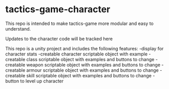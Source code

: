 # tactics-game-character

This repo is intended to make tactics-game more modular and easy to understand.

Updates to the character code will be tracked here

This repo is a unity project and includes the following features:
-display for character stats
-creatable character scriptable object with example
-creatable class scriptable object with examples and buttons to change
-creatable weapon scriptable object with examples and buttons to change
-creatable armour scriptable object with examples and buttons to change
-creatable skill scriptable object with examples and buttons to change
-button to level up character